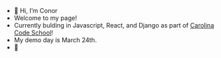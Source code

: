 - 👋 Hi, I’m Conor
- Welcome to my page!
- Currently bulding in Javascript, React, and Django as part of [Carolina Code School](https://carolinacodeschool.org)!
- My demo day is March 24th.
- 👀 


<!---
flatspider/flatspider is a ✨ special ✨ repository because its `README.md` (this file) appears on your GitHub profile.
You can click the Preview link to take a look at your changes.
--->
